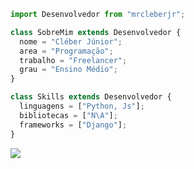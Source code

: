 ```js
import Desenvolvedor from "mrcleberjr";

class SobreMim extends Desenvolvedor {
  nome = "Cléber Júnior";
  area = "Programação";
  trabalho = "Freelancer";
  grau = "Ensino Médio";
}

class Skills extends Desenvolvedor {
  linguagens = ["Python, Js"];
  bibliotecas = ["N\A"];
  frameworks = ["Django"];
}
```
<picture>
  <source
    srcset="https://github-readme-stats.vercel.app/api?username=anuraghazra&show_icons=true&theme=dark"
    media="(prefers-color-scheme: dark)"
  />
  <source
    srcset="https://github-readme-stats.vercel.app/api?username=anuraghazra&show_icons=true"
    media="(prefers-color-scheme: light), (prefers-color-scheme: no-preference)"
  />
  <img src="https://github-readme-stats.vercel.app/api?username=anuraghazra&show_icons=true" />
</picture>
